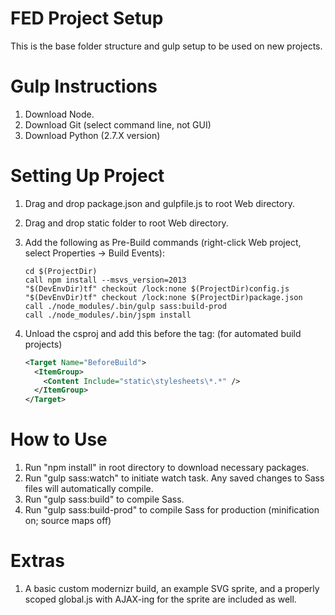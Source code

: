 # FED Project Setup

This is the base folder structure and gulp setup to be used on new projects.


Gulp Instructions
======
1. Download Node.
2. Download Git (select command line, not GUI)
3. Download Python (2.7.X version)

Setting Up Project
======
1. Drag and drop package.json and gulpfile.js to root Web directory.
2. Drag and drop static folder to root Web directory.
3. Add the following as Pre-Build commands (right-click Web project, select Properties -> Build Events):

    ```
    cd $(ProjectDir)
    call npm install --msvs_version=2013
    "$(DevEnvDir)tf" checkout /lock:none $(ProjectDir)config.js
    "$(DevEnvDir)tf" checkout /lock:none $(ProjectDir)package.json
    call ./node_modules/.bin/gulp sass:build-prod
    call ./node_modules/.bin/jspm install
    ```

4. Unload the csproj and add this before the </Project> tag: (for automated build projects)

    ```XML
    <Target Name="BeforeBuild">
      <ItemGroup>
        <Content Include="static\stylesheets\*.*" />
      </ItemGroup>
    </Target>
    ```

How to Use
======
1. Run "npm install" in root directory to download necessary packages.
2. Run "gulp sass:watch" to initiate watch task. Any saved changes to Sass files will automatically compile.
3. Run "gulp sass:build" to compile Sass.
4. Run "gulp sass:build-prod" to compile Sass for production (minification on; source maps off)
                                                                           
Extras
======
1. A basic custom modernizr build, an example SVG sprite, and a properly scoped global.js with AJAX-ing for the sprite are included as well.                                                                                                                                                     